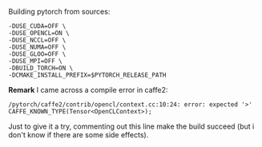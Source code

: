 Building pytorch from sources:

```
-DUSE_CUDA=OFF \
-DUSE_OPENCL=ON \
-DUSE_NCCL=OFF \
-DUSE_NUMA=OFF \
-DUSE_GLOO=OFF \
-DUSE_MPI=OFF \
-DBUILD_TORCH=ON \
-DCMAKE_INSTALL_PREFIX=$PYTORCH_RELEASE_PATH
```

**Remark** I came across a compile error in caffe2:

```
/pytorch/caffe2/contrib/opencl/context.cc:10:24: error: expected '>'
CAFFE_KNOWN_TYPE(Tensor<OpenCLContext>);
```

Just to give it a try, commenting out this line make the build succeed
(but i don't know if there are some side effects).

